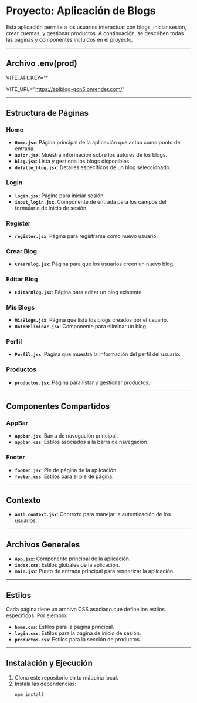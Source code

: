 # Proyecto: Aplicación de Blogs

Esta aplicación permite a los usuarios interactuar con blogs, iniciar sesión, crear cuentas, y gestionar productos. A continuación, se describen todas las páginas y componentes incluidos en el proyecto.

---
## Archivo .env(prod)

VITE_API_KEY=""

VITE_URL="https://apiblog-gon5.onrender.com/"

---
## Estructura de Páginas

### **Home**
- **`Home.jsx`**: Página principal de la aplicación que actúa como punto de entrada.
- **`autor.jsx`**: Muestra información sobre los autores de los blogs.
- **`blog.jsx`**: Lista y gestiona los blogs disponibles.
- **`detalle_blog.jsx`**: Detalles específicos de un blog seleccionado.

### **Login**
- **`login.jsx`**: Página para iniciar sesión.
- **`input_login.jsx`**: Componente de entrada para los campos del formulario de inicio de sesión.

### **Register**
- **`register.jsx`**: Página para registrarse como nuevo usuario.

### **Crear Blog**
- **`CrearBlog.jsx`**: Página para que los usuarios creen un nuevo blog.

### **Editar Blog**
- **`EditarBlog.jsx`**: Página para editar un blog existente.

### **Mis Blogs**
- **`MisBlogs.jsx`**: Página que lista los blogs creados por el usuario.
- **`BotonEliminar.jsx`**: Componente para eliminar un blog.

### **Perfil**
- **`Perfil.jsx`**: Página que muestra la información del perfil del usuario.

### **Productos**
- **`productos.jsx`**: Página para listar y gestionar productos.

---
## Componentes Compartidos

### **AppBar**
- **`appbar.jsx`**: Barra de navegación principal.
- **`appbar.css`**: Estilos asociados a la barra de navegación.

### **Footer**
- **`footer.jsx`**: Pie de página de la aplicación.
- **`footer.css`**: Estilos para el pie de página.

---
## Contexto
- **`auth_context.jsx`**: Contexto para manejar la autenticación de los usuarios.

---
## Archivos Generales
- **`App.jsx`**: Componente principal de la aplicación.
- **`index.css`**: Estilos globales de la aplicación.
- **`main.jsx`**: Punto de entrada principal para renderizar la aplicación.

---
## Estilos
Cada página tiene un archivo CSS asociado que define los estilos específicos. Por ejemplo:
- **`home.css`**: Estilos para la página principal.
- **`login.css`**: Estilos para la página de inicio de sesión.
- **`productos.css`**: Estilos para la sección de productos.

---
## Instalación y Ejecución

1. Clona este repositorio en tu máquina local.
2. Instala las dependencias:
   ```bash
   npm install
   ```
